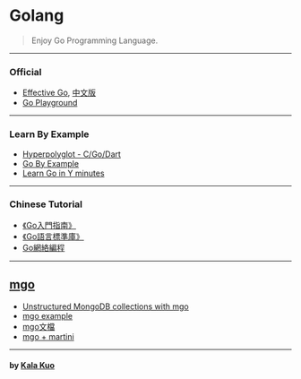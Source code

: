 # Golang 

> Enjoy Go Programming Language.

---

<a name="official"></a>
### Official 
- [Effective Go](http://www.hellogcc.org/effective_go.html), [中文版](http://www.chingli.com/coding/effective-go/)
- [Go Playground](https://play.golang.org/p/tnWMjr16Mm)

---

<a name="learn-by-example"></a>
### Learn By Example
- [Hyperpolyglot - C/Go/Dart](http://hyperpolyglot.org/c)
- [Go By Example](https://gobyexample.com/)
- [Learn Go in Y minutes](http://learnxinyminutes.com/docs/go/)

---

<a name="chinese-tutorial"></a>
### Chinese Tutorial
- [《Go入門指南》](https://github.com/Unknwon/the-way-to-go_ZH_CN)
- [《Go語言標準庫》](https://github.com/polaris1119/The-Golang-Standard-Library-by-Example)
- [Go網絡編程](http://jan.newmarch.name/go/zh/)

---

## [mgo](https://labix.org/mgo)
- [Unstructured MongoDB collections with mgo](http://stackoverflow.com/questions/18340031/unstructured-mongodb-collections-with-mgo)
- [mgo example](https://gist.github.com/border/3489566)
- [mgo文檔](http://jimmykuu.sinaapp.com/static/books/mgo_guide/index.html#document-index)
- [mgo + martini](http://kalakuo.info/go/book/)

---

#### by [Kala Kuo](http://kalakuo.info/)
